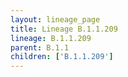 ```yaml
---
layout: lineage_page
title: Lineage B.1.1.209
lineage: B.1.1.209
parent: B.1.1
children: ['B.1.1.209']
---
```

